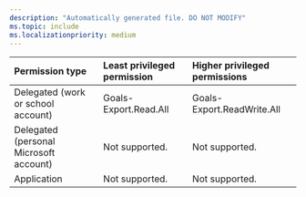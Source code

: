 ```yaml
---
description: "Automatically generated file. DO NOT MODIFY"
ms.topic: include
ms.localizationpriority: medium
---
```


|Permission type|Least privileged permission|Higher privileged permissions|
|:---|:---|:---|
|Delegated (work or school account)|Goals-Export.Read.All|Goals-Export.ReadWrite.All|
|Delegated (personal Microsoft account)|Not supported.|Not supported.|
|Application|Not supported.|Not supported.|


